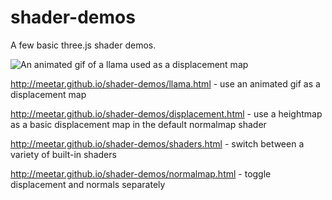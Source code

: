 shader-demos
============

A few basic three.js shader demos.

![An animated gif of a llama used as a displacement map](http://meetar.github.io/shader-demos/llama3D.gif)

http://meetar.github.io/shader-demos/llama.html - use an animated gif as a displacement map

http://meetar.github.io/shader-demos/displacement.html - use a heightmap as a basic displacement map in the default normalmap shader

http://meetar.github.io/shader-demos/shaders.html - switch between a variety of built-in shaders

http://meetar.github.io/shader-demos/normalmap.html - toggle displacement and normals separately
